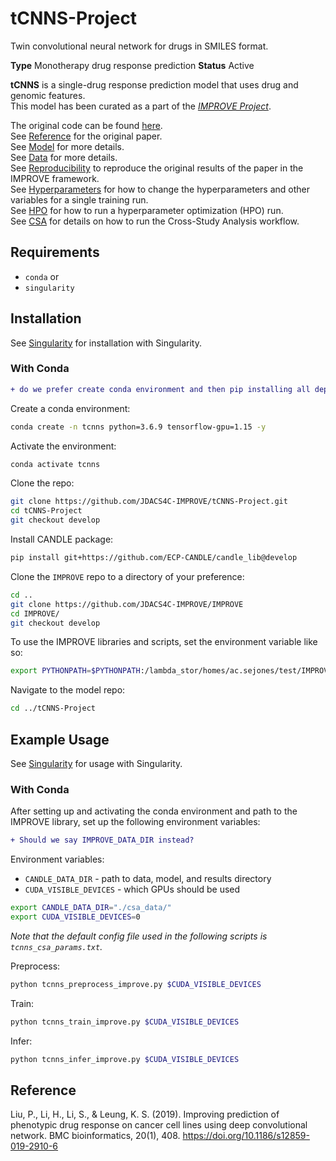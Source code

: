 # tCNNS-Project
Twin convolutional neural network for drugs in SMILES format.

**Type** Monotherapy drug response prediction
**Status** Active 

**tCNNS** is a single-drug response prediction model that uses drug and genomic features.  
This model has been curated as a part of the [_IMPROVE Project_](https://github.com/JDACS4C-IMPROVE).  

The original code can be found [here](https://github.com/Lowpassfilter/tCNNS-Project).  
See [Reference](#reference) for the original paper.  
See [Model](READMEs/Model.md) for more details.  
See [Data](READMEs/Data.md) for more details.  
See [Reproducibility](READMEs/Reproducibility.md) to reproduce the original results of the paper in the IMPROVE framework.  
See [Hyperparameters](READMEs/Hyperparameters.md) for how to change the hyperparameters and other variables for a single training run.  
See [HPO](READMEs/HPO.md) for how to run a hyperparameter optimization (HPO) run.  
See [CSA](READMEs/CSA.md) for details on how to run the Cross-Study Analysis workflow.  

## Requirements

- `conda`
or
- `singularity`

## Installation
See [Singularity](READMEs/Singularity.md) for installation with Singularity.

### With Conda

```diff
+ do we prefer create conda environment and then pip installing all dependencies to match the containers or just leave it up to curators?
```

Create a conda environment:
```sh
conda create -n tcnns python=3.6.9 tensorflow-gpu=1.15 -y
```

Activate the environment:
```sh
conda activate tcnns
```

Clone the repo:
```sh
git clone https://github.com/JDACS4C-IMPROVE/tCNNS-Project.git
cd tCNNS-Project
git checkout develop
```

Install CANDLE package:
```sh
pip install git+https://github.com/ECP-CANDLE/candle_lib@develop
```

Clone the `IMPROVE` repo to a directory of your preference:
```sh
cd ..
git clone https://github.com/JDACS4C-IMPROVE/IMPROVE
cd IMPROVE/
git checkout develop
```

To use the IMPROVE libraries and scripts, set the environment variable like so:
```sh
export PYTHONPATH=$PYTHONPATH:/lambda_stor/homes/ac.sejones/test/IMPROVE
```

Navigate to the model repo:
```sh
cd ../tCNNS-Project
```



## Example Usage 
See [Singularity](READMEs/Singularity.md) for usage with Singularity.

### With Conda

After setting up and activating the conda environment and path to the IMPROVE library, set up the following environment variables:

```diff
+ Should we say IMPROVE_DATA_DIR instead?
```

Environment variables:

 * `CANDLE_DATA_DIR` - path to data, model, and results directory
 * `CUDA_VISIBLE_DEVICES` - which GPUs should be used

```sh
export CANDLE_DATA_DIR="./csa_data/"
export CUDA_VISIBLE_DEVICES=0
```

*Note that the default config file used in the following scripts is ```tcnns_csa_params.txt```.*

Preprocess:
```sh
python tcnns_preprocess_improve.py $CUDA_VISIBLE_DEVICES
```

Train:
```sh
python tcnns_train_improve.py $CUDA_VISIBLE_DEVICES
```

Infer:
```sh
python tcnns_infer_improve.py $CUDA_VISIBLE_DEVICES
```

## Reference
Liu, P., Li, H., Li, S., & Leung, K. S. (2019). Improving prediction of phenotypic drug response on cancer cell lines using deep convolutional network. BMC bioinformatics, 20(1), 408. https://doi.org/10.1186/s12859-019-2910-6
